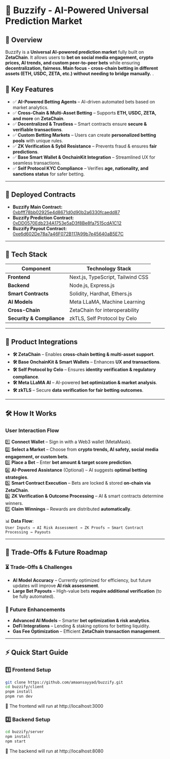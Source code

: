 # 🚀 Buzzify - AI-Powered Universal Prediction Market  

## **🔹 Overview**  
Buzzify is a **Universal AI-powered prediction market** fully built on **ZetaChain**. It allows users to **bet on social media engagement, crypto prices, AI trends, and custom peer-to-peer bets** while ensuring **decentralization, fairness. Main focus - cross-chain betting in different assets (ETH, USDC, ZETA, etc.) without needing to bridge manually.** .

## **🎯 Key Features**  

- ✅ **AI-Powered Betting Agents** – AI-driven automated bets based on market analytics.  
- ✅ **Cross-Chain & Multi-Asset Betting** – Supports **ETH, USDC, ZETA, and more** on **ZetaChain**.  
- ✅ **Decentralized & Trustless** – Smart contracts ensure **secure & verifiable transactions**.  
- ✅ **Custom Betting Markets** – Users can create **personalized betting pools** with unique rules.  
- ✅ **ZK Verification & Sybil Resistance** – Prevents fraud & ensures **fair predictions**.  
- ✅ **Base Smart Wallet & OnchainKit Integration** – Streamlined UX for seamless transactions.  
- ✅ **Self Protocol KYC Compliance** – Verifies **age, nationality, and sanctions status** for safer betting.  

---

## **🔗 Deployed Contracts**  

- **Buzzify Main Contract:** [0xbfff78bb02925e4d8671d0d90b2a6330fcaedd87](https://athens.explorer.zetachain.com/address/0xbfff78bb02925e4d8671d0d90b2a6330fcaedd87)  
- **Buzzify Prediction Contract:** [0xDD0570Edb234A1753e5aD3f8Be8fa7515cdA1C12](https://athens.explorer.zetachain.com/address/0xDD0570Edb234A1753e5aD3f8Be8fa7515cdA1C12)  
- **Buzzify Payout Contract:** [0xe6d602De78a7a46F072B117A99b7e45640aB5E7C](https://athens.explorer.zetachain.com/address/0xe6d602De78a7a46F072B117A99b7e45640aB5E7C)  

---

## **📌 Tech Stack**  

| Component      | Technology Stack |
|---------------|-----------------|
| **Frontend**  | Next.js, TypeScript, Tailwind CSS |
| **Backend**   | Node.js, Express.js |
| **Smart Contracts** | Solidity, Hardhat, Ethers.js |
| **AI Models** | Meta LLaMA, Machine Learning |
| **Cross-Chain** | ZetaChain for interoperability |
| **Security & Compliance** | zkTLS, Self Protocol by Celo |

---

## **🔗 Product Integrations**  

- **🛠 ZetaChain** – Enables **cross-chain betting & multi-asset support**.  
- **🛠 Base OnchainKit & Smart Wallets** – Enhances **UX and transactions**.  
- **🛠 Self Protocol by Celo** – Ensures **identity verification & regulatory compliance**.  
- **🛠 Meta LLaMA AI** – AI-powered **bet optimization & market analysis**.  
- **🛠 zkTLS** – Secure **data verification for fair betting outcomes**.  

---

## **🛠 How It Works**  

### **User Interaction Flow**  

1️⃣ **Connect Wallet** – Sign in with a Web3 wallet (MetaMask).  
2️⃣ **Select a Market** – Choose from **crypto trends, AI safety, social media engagement, or custom bets**.  
3️⃣ **Place a Bet** – Enter **bet amount & target score prediction**.  
4️⃣ **AI-Powered Assistance** (Optional) – AI suggests **optimal betting strategies**.  
5️⃣ **Smart Contract Execution** – Bets are locked & stored **on-chain via ZetaChain**.  
6️⃣ **ZK Verification & Outcome Processing** – AI & smart contracts determine winners.  
7️⃣ **Claim Winnings** – Rewards are distributed **automatically**.  

📊 **Data Flow**:  
`User Inputs → AI Risk Assessment → ZK Proofs → Smart Contract Processing → Payouts`  

---

## **📜 Trade-Offs & Future Roadmap**  

### **⏳ Trade-Offs & Challenges**  
- **AI Model Accuracy** – Currently optimized for efficiency, but future updates will improve **AI risk assessment**.  
- **Large Bet Payouts** – High-value bets **require additional verification** (to be fully automated).  

### **🚀 Future Enhancements**  
- **Advanced AI Models** – Smarter **bet optimization & risk analytics**.  
- **DeFi Integrations** – Lending & staking options for betting liquidity.  
- **Gas Fee Optimization** – Efficient **ZetaChain transaction management**.  

---

## **⚡ Quick Start Guide**  

### **1️⃣ Frontend Setup**
```sh
git clone https://github.com/amaansayyad/buzzify.git
cd buzzify/client
pnpm install
pnpm run dev
```
🚀 The frontend will run at http://localhost:3000

### **2️⃣ Backend Setup**
```sh
cd buzzify/server
npm install
npm start
```
🚀 The backend will run at http://localhost:8080
